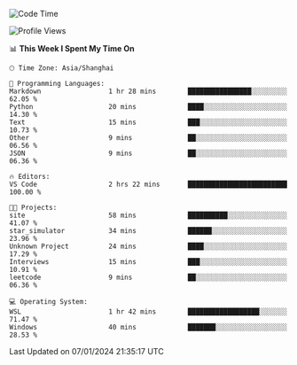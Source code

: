<!--START_SECTION:waka-->
![Code Time](http://img.shields.io/badge/Code%20Time-1%2C446%20hrs%2013%20mins-blue)

![Profile Views](http://img.shields.io/badge/Profile%20Views-0-blue)

📊 **This Week I Spent My Time On** 

```text
🕑︎ Time Zone: Asia/Shanghai

💬 Programming Languages: 
Markdown                 1 hr 28 mins        ████████████████░░░░░░░░░   62.05 % 
Python                   20 mins             ████░░░░░░░░░░░░░░░░░░░░░   14.30 % 
Text                     15 mins             ███░░░░░░░░░░░░░░░░░░░░░░   10.73 % 
Other                    9 mins              ██░░░░░░░░░░░░░░░░░░░░░░░   06.56 % 
JSON                     9 mins              ██░░░░░░░░░░░░░░░░░░░░░░░   06.36 % 

🔥 Editors: 
VS Code                  2 hrs 22 mins       █████████████████████████   100.00 % 

🐱‍💻 Projects: 
site                     58 mins             ██████████░░░░░░░░░░░░░░░   41.07 % 
star_simulator           34 mins             ██████░░░░░░░░░░░░░░░░░░░   23.96 % 
Unknown Project          24 mins             ████░░░░░░░░░░░░░░░░░░░░░   17.29 % 
Interviews               15 mins             ███░░░░░░░░░░░░░░░░░░░░░░   10.91 % 
leetcode                 9 mins              ██░░░░░░░░░░░░░░░░░░░░░░░   06.36 % 

💻 Operating System: 
WSL                      1 hr 42 mins        ██████████████████░░░░░░░   71.47 % 
Windows                  40 mins             ███████░░░░░░░░░░░░░░░░░░   28.53 % 
```


 Last Updated on 07/01/2024 21:35:17 UTC
<!--END_SECTION:waka-->